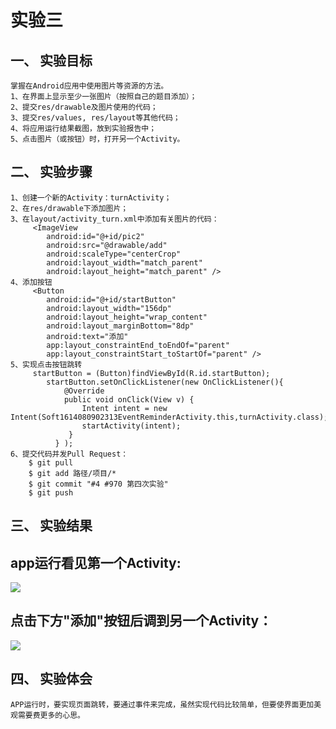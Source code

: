 # 实验三
 
## 一、 实验目标
	掌握在Android应用中使用图片等资源的方法。
	1、在界面上显示至少一张图片（按照自己的题目添加）；  
	2、提交res/drawable及图片使用的代码；  
	3、提交res/values, res/layout等其他代码；  
	4、将应用运行结果截图，放到实验报告中；  
	5、点击图片（或按钮）时，打开另一个Activity。 
 
## 二、 实验步骤
	1、创建一个新的Activity：turnActivity；
	2、在res/drawable下添加图片；
	3、在layout/activity_turn.xml中添加有关图片的代码：
		 <ImageView
        	android:id="@+id/pic2"
        	android:src="@drawable/add"
        	android:scaleType="centerCrop"
        	android:layout_width="match_parent"
        	android:layout_height="match_parent" />
	4、添加按钮
		 <Button
        	android:id="@+id/startButton"
        	android:layout_width="156dp"
        	android:layout_height="wrap_content"
        	android:layout_marginBottom="8dp"
        	android:text="添加"
        	app:layout_constraintEnd_toEndOf="parent"
        	app:layout_constraintStart_toStartOf="parent" />
	5、实现点击按钮跳转
		 startButton = (Button)findViewById(R.id.startButton);
        	startButton.setOnClickListener(new OnClickListener(){
            	@Override
            	public void onClick(View v) {
                	Intent intent = new Intent(Soft1614080902313EventReminderActivity.this,turnActivity.class);
                	startActivity(intent);
           		 }
      		  } );
	6、提交代码并发Pull Request：
		$ git pull
		$ git add 路径/项目/* 
		$ git commit "#4 #970 第四次实验" 
		$ git push


## 三、 实验结果

## app运行看见第一个Activity:
![](https://github.com/LingEcro/android-labs-2018/blob/master/soft1614080902313/%E5%AE%9E%E9%AA%8C%E4%B8%89%E5%9B%BE%E4%B8%80.png)

## 点击下方"添加"按钮后调到另一个Activity：
![](https://github.com/LingEcro/android-labs-2018/blob/master/soft1614080902313/%E5%AE%9E%E9%AA%8C%E4%B8%89%E5%9B%BE%E4%BA%8C.png)

## 四、 实验体会
 	APP运行时，要实现页面跳转，要通过事件来完成，虽然实现代码比较简单，但要使界面更加美观需要费更多的心思。
